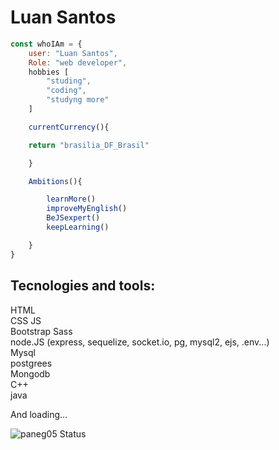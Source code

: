 # Luan Santos

```javascript
const whoIAm = {
	user: "Luan Santos",
	Role: "web developer",
	hobbies [
		"studing",
		"coding",
		"studyng more"
	]

	currentCurrency(){

	return "brasilia_DF_Brasil"

	}

	Ambitions(){

		learnMore()
		improveMyEnglish()
		BeJSexpert()
		keepLearning()

	}
}
```

## Tecnologies and tools:

HTML  
CSS
JS  
Bootstrap
Sass  
node.JS (express, sequelize, socket.io, pg, mysql2, ejs, .env...)  
Mysql  
postgrees  
Mongodb  
C++  
java  
  
And loading...

![paneg05 Status](https://github-readme-stats.vercel.app/api?username=paneg05&show_icons=true)

<!--
**paneg05/paneg05** is a ✨ _special_ ✨ repository because its `README.md` (this file) appears on your GitHub profile.

Here are some ideas to get you started:

- 🔭 I’m currently working on ...
- 🌱 I’m currently learning ...
- 👯 I’m looking to collaborate on ...
- 🤔 I’m looking for help with ...
- 💬 Ask me about ...
- 📫 How to reach me: ...
- 😄 Pronouns: ...
- ⚡ Fun fact: ...
-->
